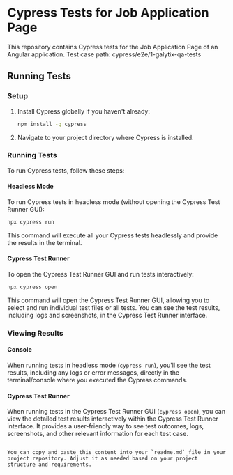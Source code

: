 
# Cypress Tests for Job Application Page

This repository contains Cypress tests for the Job Application Page of an Angular application.
Test case path: cypress/e2e/1-galytix-qa-tests

## Running Tests

### Setup

1. Install Cypress globally if you haven't already:

   ```bash
   npm install -g cypress
   ```

2. Navigate to your project directory where Cypress is installed.

### Running Tests

To run Cypress tests, follow these steps:

#### Headless Mode

To run Cypress tests in headless mode (without opening the Cypress Test Runner GUI):

```bash
npx cypress run
```

This command will execute all your Cypress tests headlessly and provide the results in the terminal.

#### Cypress Test Runner

To open the Cypress Test Runner GUI and run tests interactively:

```bash
npx cypress open
```

This command will open the Cypress Test Runner GUI, allowing you to select and run individual test files or all tests. You can see the test results, including logs and screenshots, in the Cypress Test Runner interface.

### Viewing Results

#### Console

When running tests in headless mode (`cypress run`), you'll see the test results, including any logs or error messages, directly in the terminal/console where you executed the Cypress commands.

#### Cypress Test Runner

When running tests in the Cypress Test Runner GUI (`cypress open`), you can view the detailed test results interactively within the Cypress Test Runner interface. It provides a user-friendly way to see test outcomes, logs, screenshots, and other relevant information for each test case.
```

You can copy and paste this content into your `readme.md` file in your project repository. Adjust it as needed based on your project structure and requirements.
